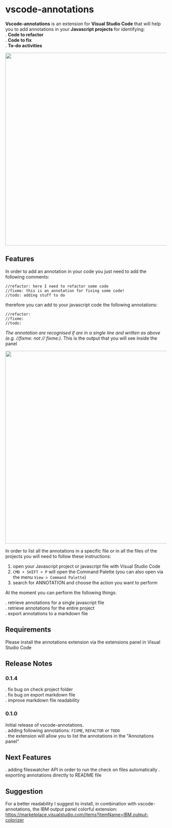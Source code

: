 # vscode-annotations

__Vscode-annotations__ is an extension for __Visual Studio Code__ that will help you to add annotations in your __Javascript projects__ for identifying:   
. __Code to refactor__   
. __Code to fix__    
. __To-do activities__   

<img src="https://s3.eu-west-2.amazonaws.com/mezzalab-personal/vscode-annotations-palette.png" width="600">

## Features

In order to add an annotation in your code you just need to add the following comments:

`//refactor: here I need to refactor some code`   
`//fixme: this is an annotation for fixing some code!`   
`//todo: adding stuff to do`   

therefore you can add to your javascript code the following annotations:

`//refactor:`   
`//fixme:`   
`//todo:`   

*The annotation are recognised if are in a single line and written as above (e.g. //fixme: not // fixme:).*
This is the output that you will see inside the panel

<img src="https://s3.eu-west-2.amazonaws.com/mezzalab-personal/vscode-annotations-panel.png" width="600">

In order to list all the annotations in a specific file or in all the files of the projects you will need to follow these instructions:

1. open your Javascript project or javascript file with Visual Studio Code     
2. `CMD + SHIFT + P` will open the Command Palette (you can also open via the menu `View > Command Palette`)    
3. search for ANNOTATION and choose the action you want to perform

At the moment you can perform the following things:

. retrieve annotations for a single javascript file    
. retrieve annotations for the entire project    
. export annotations to a markdown file 

## Requirements   

Please install the annotations extension via the extensions panel in Visual Studio Code     

## Release Notes

### 0.1.4

. fix bug on check project folder    
. fix bug on export markdown file    
. improve markdown file readability

### 0.1.0

Initial release of vscode-annotations.    
. adding following annotations: `FIXME`, `REFACTOR` or `TODO`    
. the extension will allow you to list the annotations in the "Annotations panel"    

## Next Features   

. adding fileswatcher API in order to run the check on files automatically
. exporting annotations directly to README file   

## Suggestion

For a better readability I suggest to install, in combination with vscode-annotations, the IBM output panel colorful extension: https://marketplace.visualstudio.com/items?itemName=IBM.output-colorizer